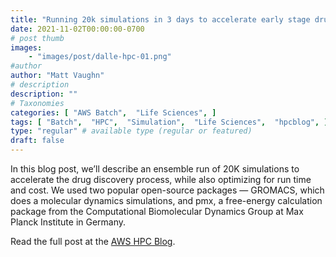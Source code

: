 ```yaml
---
title: "Running 20k simulations in 3 days to accelerate early stage drug discovery with AWS Batch"
date: 2021-11-02T00:00:00-0700
# post thumb
images:
    - "images/post/dalle-hpc-01.png"
#author
author: "Matt Vaughn"
# description
description: ""
# Taxonomies
categories: [ "AWS Batch",  "Life Sciences", ]
tags: [ "Batch",  "HPC",  "Simulation",  "Life Sciences",  "hpcblog", ]
type: "regular" # available type (regular or featured)
draft: false
---
```


In this blog post, we’ll describe an ensemble run of 20K simulations to accelerate the drug discovery process, while also optimizing for run time and cost. We used two popular open-source packages — GROMACS, which does a molecular dynamics simulations, and pmx, a free-energy calculation package from the Computational Biomolecular Dynamics Group at Max Planck Institute in Germany.

Read the full post at the [AWS HPC Blog](https://aws.amazon.com/blogs/hpc/running-20k-simulations-in-3-days-with-aws-batch/).
